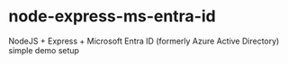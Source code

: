 # node-express-ms-entra-id
 NodeJS  + Express + Microsoft Entra ID (formerly Azure Active Directory) simple demo setup
